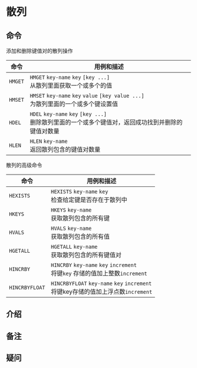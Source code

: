 # 散列

## 命令

添加和删除键值对的散列操作

| 命令    | 用例和描述                                                   |
| ------- | ------------------------------------------------------------ |
| `HMGET` | `HMGET` `key-name` `key` `[key ...]`<br />从散列里面获取一个或多个的值 |
| `HMSET` | `HMSET` `key-name` `key` `value` `[key value ...]`<br />为散列里面的一个或多个键设置值 |
| `HDEL`  | `HDEL` `key-name` `key` `[key ...]`<br />删除散列里面的一个或多个键值对，返回成功找到并删除的键值对数量 |
| `HLEN`  | `HLEN` `key-name` <br />返回散列包含的键值对数量             |

散列的高级命令

| 命令           | 用例和描述                                                   |
| -------------- | ------------------------------------------------------------ |
| `HEXISTS`      | `HEXISTS` `key-name` `key` <br />检查给定键是否存在于散列中  |
| `HKEYS`        | `HKEYS` `key-name`<br />获取散列包含的所有键                 |
| `HVALS`        | `HVALS` `key-name`<br />获取散列包含的所有值                 |
| `HGETALL`      | `HGETALL` `key-name` <br />获取散列包含的所有键值对          |
| `HINCRBY`      | `HINCRBY` `key-name` `key` `increment`<br />将键`key` 存储的值加上整数`increment` |
| `HINCRBYFLOAT` | `HINCRBYFLOAT` `key-name` `key` `increment`<br />将键key存储的值加上浮点数`increment` |



## 介绍

## 备注

## 疑问